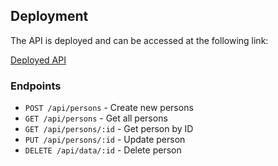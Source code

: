 ## Deployment

The API is deployed and can be accessed at the following link:

[Deployed API](https://fullstack-open-back.onrender.com)

### Endpoints

- `POST /api/persons` - Create new persons
- `GET /api/persons` - Get all persons
- `GET /api/persons/:id` - Get person by ID
- `PUT /api/persons/:id` - Update person
- `DELETE /api/data/:id` - Delete person
